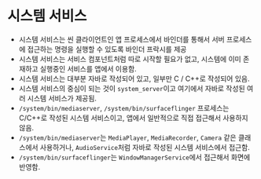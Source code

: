 # 시스템 서비스
* 시스템 서비스는 씬 클라이언트인 앱 프로세스에서 바인더를 통해서 서버 프로세스에 접근하는 명령을 실행할 수 있도록 바인더 프락시를 제공
* 시스템 서비스는 서비스 컴포넌트처럼 따로 시작할 필요가 없고, 시스템에 이미 존재하고 실행중인 서비스를 앱에서 이용함.
* 시스템 서비스는 대부분 자바로 작성되어 있고, 일부만 C / C++로 작성되어 있음.
* 시스템 서비스의 중심이 되는 것이 `system_server`이고 여기에서 자바로 작성된 여러 시스템 서비스가 제공됨.
* `/system/bin/mediaserver`, `/system/bin/surfaceflinger` 프로세스는 C/C++로 작성된 시스템 서비스이고, 앱에서 일반적으로 직접 접근해서 사용하지 않음.
* `/system/bin/mediaserver`는 `MediaPlayer`, `MediaRecorder`, `Camera` 같은 클래스에서 사용하거나, `AudioService`처럼 자바로 작성된 시스템 서비스에서 접근함.
* `/system/bin/surfaceflinger`는 `WindowManagerService`에서 접근해서 화면에 반영함.